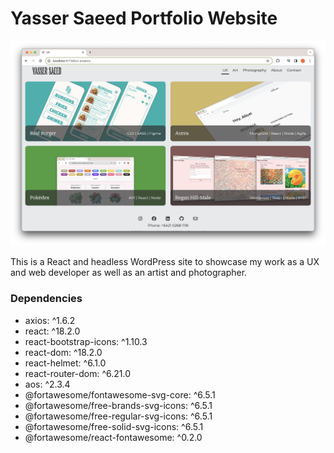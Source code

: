 # Yasser Saeed Portfolio Website

![Home Page](public/screenshot.png)

This is a React and headless WordPress site to showcase my work as a UX and web developer as well as an artist and photographer.

### Dependencies

- axios: ^1.6.2
- react: ^18.2.0
- react-bootstrap-icons: ^1.10.3
- react-dom: ^18.2.0
- react-helmet: ^6.1.0
- react-router-dom: ^6.21.0
- aos: ^2.3.4
- @fortawesome/fontawesome-svg-core: ^6.5.1
- @fortawesome/free-brands-svg-icons: ^6.5.1
- @fortawesome/free-regular-svg-icons: ^6.5.1
- @fortawesome/free-solid-svg-icons: ^6.5.1
- @fortawesome/react-fontawesome: ^0.2.0